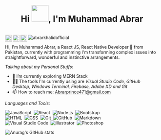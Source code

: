 <h1 align="center">Hi <img src="https://github.com/abrarkhalid/abrarkhalid/blob/main/Wave.gif" height="55px" width="55px">, I'm Muhammad Abrar </h1>

<br/>


<a href="https://wa.me/923067166114">
  <img align="left" alt="Abrar's LinkdeIN" width="22px" src="https://www.svgrepo.com/show/158412/whatsapp.svg" />
</a>

<a href="https://www.instagram.com/abrarkhalidofficial/">
  <img align="left" alt="Abrar's Instagram" width="22px" src="https://www.svgrepo.com/show/111199/instagram.svg" />
</a>

<a href="https://www.facebook.com/mianabrarprince01">
  <img align="left" alt="Abrar's Facebook" width="22px" src="https://www.svgrepo.com/show/157810/facebook.svg" />
</a href="https://abrar-khalid-official.web.app" >
 <img src="https://komarev.com/ghpvc/?username=amanjhurani" alt="abrarkhalidofficial" />

<br />

Hi, I'm Muhammad Abrar, a React JS, React Native Developer 🚀 from Pakistan, currently with programming I'm transforming complex issues into straightforward, wonderful and instinctive arrangements.

*Talking about my Personal Stuffs:*

- 🌱 I’m currently exploring MERN Stack
- 🧑‍💻 The tools I'm currently using are *Visual Studio Code, GitHub Desktop, Windows Terminal, Firebase, Adobe XD and Git*
- 📫 How to reach me: Abrarprince471@gmail.com

*Languages and Tools:*

![JavaScript](https://img.shields.io/badge/-JavaScript-05122A?style=flat&logo=javascript)&nbsp;
![React](https://img.shields.io/badge/-React-05122A?style=flat&logo=react)&nbsp;
![Node.js](https://img.shields.io/badge/-Node.js-05122A?style=flat&logo=node.js)&nbsp;
![Bootstrap](https://img.shields.io/badge/-Bootstrap-05122A?style=flat&logo=bootstrap&logoColor=563D7C)\
![HTML](https://img.shields.io/badge/-HTML-05122A?style=flat&logo=HTML5)&nbsp;
![CSS](https://img.shields.io/badge/-CSS-05122A?style=flat&logo=CSS3&logoColor=1572B6)&nbsp;
![Git](https://img.shields.io/badge/-Git-05122A?style=flat&logo=git)&nbsp;
![GitHub](https://img.shields.io/badge/-GitHub-05122A?style=flat&logo=github)&nbsp;
![Markdown](https://img.shields.io/badge/-Markdown-05122A?style=flat&logo=markdown)\
![Visual Studio Code](https://img.shields.io/badge/-Visual%20Studio%20Code-05122A?style=flat&logo=visual-studio-code&logoColor=007ACC)&nbsp;
![Illustrator](https://img.shields.io/badge/-Illustrator-05122A?style=flat&logo=adobe-illustrator)&nbsp;
![Photoshop](https://img.shields.io/badge/-Photoshop-05122A?style=flat&logo=adobe-photoshop)&nbsp;
</br>

![Anurag's GitHub stats](https://github-readme-stats.vercel.app/api?username=abrarkhalid&show_icons=true&theme=radical)
